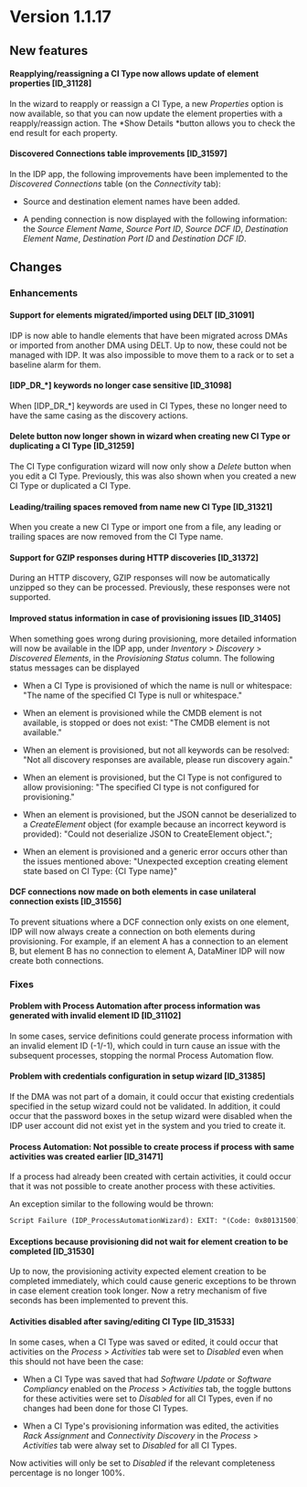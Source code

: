 # Version 1.1.17

## New features

#### Reapplying/reassigning a CI Type now allows update of element properties \[ID_31128\]

In the wizard to reapply or reassign a CI Type, a new *Properties* option is now available, so that you can now update the element properties with a reapply/reassign action. The *Show Details *button allows you to check the end result for each property.

#### Discovered Connections table improvements \[ID_31597\]

In the IDP app, the following improvements have been implemented to the *Discovered Connections* table (on the *Connectivity* tab):

- Source and destination element names have been added.

- A pending connection is now displayed with the following information: the *Source Element Name*, *Source Port ID*, *Source DCF ID*, *Destination Element Name*, *Destination Port ID* and *Destination DCF ID*.

## Changes

### Enhancements

#### Support for elements migrated/imported using DELT \[ID_31091\]

IDP is now able to handle elements that have been migrated across DMAs or imported from another DMA using DELT. Up to now, these could not be managed with IDP. It was also impossible to move them to a rack or to set a baseline alarm for them.

#### \[IDP_DR\_\*\] keywords no longer case sensitive \[ID_31098\]

When \[IDP_DR\_\*\] keywords are used in CI Types, these no longer need to have the same casing as the discovery actions.

#### Delete button now longer shown in wizard when creating new CI Type or duplicating a CI Type \[ID_31259\]

The CI Type configuration wizard will now only show a *Delete* button when you edit a CI Type. Previously, this was also shown when you created a new CI Type or duplicated a CI Type.

#### Leading/trailing spaces removed from name new CI Type \[ID_31321\]

When you create a new CI Type or import one from a file, any leading or trailing spaces are now removed from the CI Type name.

#### Support for GZIP responses during HTTP discoveries \[ID_31372\]

During an HTTP discovery, GZIP responses will now be automatically unzipped so they can be processed. Previously, these responses were not supported.

#### Improved status information in case of provisioning issues \[ID_31405\]

When something goes wrong during provisioning, more detailed information will now be available in the IDP app, under *Inventory* > *Discovery* > *Discovered Elements*, in the *Provisioning Status* column. The following status messages can be displayed

- When a CI Type is provisioned of which the name is null or whitespace: "The name of the specified CI Type is null or whitespace."

- When an element is provisioned while the CMDB element is not available, is stopped or does not exist: "The CMDB element is not available."

- When an element is provisioned, but not all keywords can be resolved: "Not all discovery responses are available, please run discovery again."

- When an element is provisioned, but the CI Type is not configured to allow provisioning: "The specified CI type is not configured for provisioning."

- When an element is provisioned, but the JSON cannot be deserialized to a *CreateElement* object (for example because an incorrect keyword is provided): "Could not deserialize JSON to CreateElement object.";

- When an element is provisioned and a generic error occurs other than the issues mentioned above: "Unexpected exception creating element state based on CI Type: {CI Type name}"

#### DCF connections now made on both elements in case unilateral connection exists \[ID_31556\]

To prevent situations where a DCF connection only exists on one element, IDP will now always create a connection on both elements during provisioning. For example, if an element A has a connection to an element B, but element B has no connection to element A, DataMiner IDP will now create both connections.

### Fixes

#### Problem with Process Automation after process information was generated with invalid ele­ment ID \[ID_31102\]

In some cases, service definitions could generate process information with an invalid element ID (-1/-1), which could in turn cause an issue with the subsequent processes, stopping the normal Process Automation flow.

#### Problem with credentials configuration in setup wizard \[ID_31385\]

If the DMA was not part of a domain, it could occur that existing credentials specified in the setup wizard could not be validated. In addition, it could occur that the password boxes in the setup wizard were disabled when the IDP user account did not exist yet in the system and you tried to create it.

#### Process Automation: Not possible to create process if process with same activities was created earlier \[ID_31471\]

If a process had already been created with certain activities, it could occur that it was not possible to create another process with these activities.

An exception similar to the following would be thrown:

```txt
Script Failure (IDP_ProcessAutomationWizard): EXIT: "(Code: 0x80131500) Skyline.DataMiner.Automation.ScriptAbortException: failed creating new booking: Skyline.DataMiner.Library.Exceptions.ResourceManagerException: Node Token is mandatory in service definition Recurring Configuration Back-up, but does not contain a valid configuration
```

#### Exceptions because provisioning did not wait for element creation to be completed \[ID_31530\]

Up to now, the provisioning activity expected element creation to be completed immediately, which could cause generic exceptions to be thrown in case element creation took longer. Now a retry mechanism of five seconds has been implemented to prevent this.

#### Activities disabled after saving/editing CI Type \[ID_31533\]

In some cases, when a CI Type was saved or edited, it could occur that activities on the *Process* > *Activities* tab were set to *Disabled* even when this should not have been the case:

- When a CI Type was saved that had *Software Update* or *Software Compliancy* enabled on the *Process* > *Activities* tab, the toggle buttons for these activities were set to *Disabled* for all CI Types, even if no changes had been done for those CI Types.

- When a CI Type's provisioning information was edited, the activities *Rack Assignment* and *Connectivity Discovery* in the *Process* > *Activities* tab were alway set to *Disabled* for all CI Types.

Now activities will only be set to *Disabled* if the relevant completeness percentage is no longer 100%.
